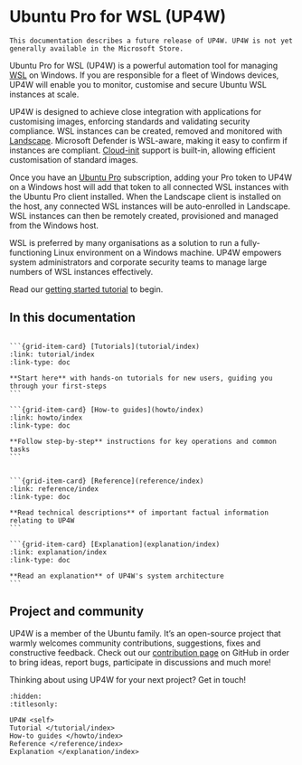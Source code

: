# Ubuntu Pro for WSL (UP4W)
```{note}
This documentation describes a future release of UP4W. UP4W is not yet generally available in the Microsoft Store.
```

Ubuntu Pro for WSL (UP4W) is a powerful automation tool for managing [WSL](https://ubuntu.com/desktop/wsl) on Windows. If you are responsible for a fleet of Windows devices, UP4W will enable you to monitor, customise and secure Ubuntu WSL instances at scale.

UP4W is designed to achieve close integration with applications for customising images, enforcing standards and validating security compliance. WSL instances can be created, removed and monitored with [Landscape](https://ubuntu.com/landscape). Microsoft Defender is WSL-aware, making it easy to confirm if instances are compliant. [Cloud-init](https://cloudinit.readthedocs.io/en/latest/) support is built-in, allowing efficient customisation of standard images.

Once you have an [Ubuntu Pro](https://ubuntu.com/pro) subscription, adding your Pro token to UP4W on a Windows host will add that token to all connected WSL instances with the Ubuntu Pro client installed. When the Landscape client is installed on the host, any connected WSL instances will be auto-enrolled in Landscape. WSL instances can then be remotely created, provisioned and managed from the Windows host.

WSL is preferred by many organisations as a solution to run a fully-functioning Linux environment on a Windows machine. UP4W empowers system administrators and corporate security teams to manage large numbers of WSL instances effectively.

Read our [getting started tutorial](tutorial/getting-started) to begin.

## In this documentation

````{grid} 1 1 2 2

```{grid-item-card} [Tutorials](tutorial/index)
:link: tutorial/index
:link-type: doc

**Start here** with hands-on tutorials for new users, guiding you through your first-steps
```

```{grid-item-card} [How-to guides](howto/index)
:link: howto/index
:link-type: doc

**Follow step-by-step** instructions for key operations and common tasks
```

````

````{grid} 1 1 2 2

```{grid-item-card} [Reference](reference/index)
:link: reference/index
:link-type: doc

**Read technical descriptions** of important factual information relating to UP4W
```

```{grid-item-card} [Explanation](explanation/index)
:link: explanation/index
:link-type: doc

**Read an explanation** of UP4W's system architecture
```

````

## Project and community

UP4W is a member of the Ubuntu family. It’s an open-source project that warmly welcomes community contributions, suggestions, fixes and constructive feedback. Check out our [contribution page](https://github.com/canonical/ubuntu-pro-for-wsl/blob/main/CONTRIBUTING.md) on GitHub in order to bring ideas, report bugs, participate in discussions and much more!

Thinking about using UP4W for your next project? Get in touch!

```{toctree}
:hidden:
:titlesonly:

UP4W <self>
Tutorial </tutorial/index>
How-to guides </howto/index>
Reference </reference/index>
Explanation </explanation/index>
```
